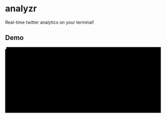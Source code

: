 # analyzr
Real-time twitter analytics on your terminal!

## Demo

![Demo](https://raw.githubusercontent.com/vinayak-mehta/analyzr/master/demo.gif)
